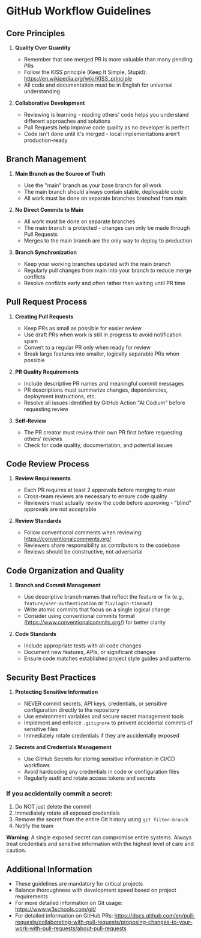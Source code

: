# GitHub Workflow Guidelines

## Core Principles

1. **Quality Over Quantity**
   - Remember that one merged PR is more valuable than many pending PRs
   - Follow the KISS principle (Keep It Simple, Stupid): https://en.wikipedia.org/wiki/KISS_principle
   - All code and documentation must be in English for universal understanding

2. **Collaborative Development**
   - Reviewing is learning - reading others' code helps you understand different approaches and solutions
   - Pull Requests help improve code quality as no developer is perfect
   - Code isn't done until it's merged - local implementations aren't production-ready

## Branch Management

1. **Main Branch as the Source of Truth**
   - Use the "main" branch as your base branch for all work
   - The main branch should always contain stable, deployable code
   - All work must be done on separate branches branched from main

2. **No Direct Commits to Main**
   - All work must be done on separate branches
   - The main branch is protected - changes can only be made through Pull Requests
   - Merges to the main branch are the only way to deploy to production

3. **Branch Synchronization**
   - Keep your working branches updated with the main branch
   - Regularly pull changes from main into your branch to reduce merge conflicts
   - Resolve conflicts early and often rather than waiting until PR time

## Pull Request Process

1. **Creating Pull Requests**
   - Keep PRs as small as possible for easier review
   - Use draft PRs when work is still in progress to avoid notification spam
   - Convert to a regular PR only when ready for review
   - Break large features into smaller, logically separable PRs when possible

2. **PR Quality Requirements**
   - Include descriptive PR names and meaningful commit messages
   - PR descriptions must summarize changes, dependencies, deployment instructions, etc.
   - Resolve all issues identified by GitHub Action "AI Codium" before requesting review

3. **Self-Review**
   - The PR creator must review their own PR first before requesting others' reviews
   - Check for code quality, documentation, and potential issues

## Code Review Process

1. **Review Requirements**
   - Each PR requires at least 2 approvals before merging to main
   - Cross-team reviews are necessary to ensure code quality
   - Reviewers must actually review the code before approving - "blind" approvals are not acceptable

2. **Review Standards**
   - Follow conventional comments when reviewing: https://conventionalcomments.org/
   - Reviewers share responsibility as contributors to the codebase
   - Reviews should be constructive, not adversarial

## Code Organization and Quality

1. **Branch and Commit Management**
   - Use descriptive branch names that reflect the feature or fix (e.g., `feature/user-authentication` or `fix/login-timeout`)
   - Write atomic commits that focus on a single logical change
   - Consider using conventional commits format (https://www.conventionalcommits.org/) for better clarity

2. **Code Standards**
   - Include appropriate tests with all code changes
   - Document new features, APIs, or significant changes
   - Ensure code matches established project style guides and patterns

## Security Best Practices

1. **Protecting Sensitive Information**
   - NEVER commit secrets, API keys, credentials, or sensitive configuration directly to the repository
   - Use environment variables and secure secret management tools
   - Implement and enforce `.gitignore` to prevent accidental commits of sensitive files
   - Immediately rotate credentials if they are accidentally exposed

2. **Secrets and Credentials Management**
   - Use GitHub Secrets for storing sensitive information in CI/CD workflows
   - Avoid hardcoding any credentials in code or configuration files
   - Regularly audit and rotate access tokens and secrets

### If you accidentally commit a secret:
  1. Do NOT just delete the commit
  2. Immediately rotate all exposed credentials
  3. Remove the secret from the entire Git history using `git filter-branch`
  4. Notify the team

**Warning**: A single exposed secret can compromise entire systems. Always treat credentials and sensitive information with the highest level of care and caution.

## Additional Information

- These guidelines are mandatory for critical projects
- Balance thoroughness with development speed based on project requirements
- For more detailed information on Git usage: https://www.w3schools.com/git/
- For detailed information on GitHub PRs: https://docs.github.com/en/pull-requests/collaborating-with-pull-requests/proposing-changes-to-your-work-with-pull-requests/about-pull-requests
